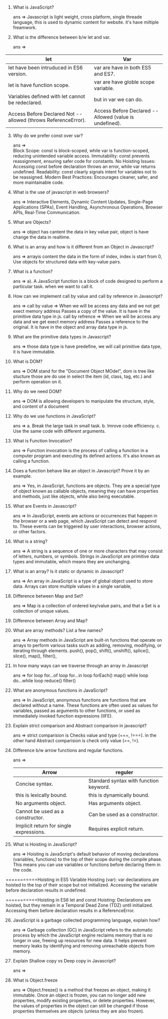 1. What is JavaScript?

   ans => Javascript is light weight, cross platform, single threade language, this is used to dynamic content for website. it's have miltiple freamwork.

2. What is the difference between b/w let and var.

   ans =>

| let                                                            | Var                                                     |
| -------------------------------------------------------------- | ------------------------------------------------------- |
| let have been intruduced in ES6 version.                       | var are have in both ES5 and ES7.                       |
| let is have function scope.                                    | var are have globle scope variable.                     |
| Variables defined with let cannot be redeclared.               | but in var we can do.                                   |
| Access Before Declared Not -- allowed (throws ReferenceError). | Access Before Declared -- Allowed (value is undefined). |

3. Why do we prefer const over var?

   ans =>  
   Block Scope: const is block-scoped, while var is function-scoped, reducing unintended variable access.
   Immutability: const prevents reassignment, ensuring safer code for constants.
   No Hoisting Issues: Accessing const before declaration throws an error, while var returns undefined.
   Readability: const clearly signals intent for variables not to be reassigned.
   Modern Best Practices: Encourages cleaner, safer, and more maintainable code.

4. What is the use of javascript in web browsers?

   ans => Interactive Elements,
   Dynamic Content Updates,
   Single-Page Applications (SPAs),
   Event Handling,
   Asynchronous Operations,
   Browser APIs,
   Real-Time Communication.

5. What are Objects?

   ans => object has cantent the data in key value pair,
   object is have change the data in realtime.

6. What is an array and how is it different from an Object in Javascript?

   ans => arrayis content the data in the form of index, index is start from 0, Use objects for structured data with key-value pairs.

7. What is a function?

   ans =>
   a). A JavaScript function is a block of code designed to perform a particular task. when we want to call it.

8. How can we implement call by value and call by reference in Javascript?

   ans => call by value => When we will be access any data and we not get exect memory address Passes a copy of the value. It is have in the primitive data type in js.
   call by refrence => When we will be access any data and we get exect memory address Passes a reference to the original. It is have in the object and array data type in js.

9. What are the primitive data types in Javascript?

   ans => those data type is have predefine, we will call primitive data type, it is have immutable.

10. What is DOM?

    ans => DOM stand for the "Document Object MOdel", dom is tree like stucture those are do use in select the item (id, class, tag, etc.) and perform operation on it.

11. Why do we need DOM?

    ans => DOM is allowing developers to manipulate the structure, style, and content of a document

12. Why do we use functions in JavaScript?

    ans => a. Break the large task in small task.
    b. Imrove code efficiency.
    c. Use the same code with different arguments.

13. What is Function Invocation?

    ans => Function invocation is the process of calling a function in a computer program and executing its defined actions. It's also known as calling a function.

14. Does a function behave like an object in Javascript? Prove it by an example.

    ans => Yes, in JavaScript, functions are objects. They are a special type of object known as callable objects, meaning they can have properties and methods, just like objects, while also being executable.

15. What are Events in Javascript?

    ans => In JavaScript, events are actions or occurrences that happen in the browser or a web page, which JavaScript can detect and respond to. These events can be triggered by user interactions, browser actions, or other factors.

16. What is a string?

    ans => A string is a sequence of one or more characters that may consist of letters, numbers, or symbols. Strings in JavaScript are primitive data types and immutable, which means they are unchanging.

17. What is an array? Is it static or dynamic in Javascript?

    ans => An array in JavaScript is a type of global object used to store data. Arrays can store multiple values in a single variable,

18. Difference between Map and Set?

    ans => Map is a collection of ordered key/value pairs, and that a Set is a collection of unique values.

19. Difference between Array and Map?
20. What are array methods? List a few names?

    ans => Array methods in JavaScript are built-in functions that operate on arrays to perform various tasks such as adding, removing, modifying, or iterating through elements.
    push(), pop(), shift(), unshift(), splice(), slice(), map(), filter(),

21. In how many ways can we traverse through an array in Javascript

    ans => for loop
    for...of loop
    for...in loop
    forEach()
    map()
    while loop
    do...while loop
    reduce()
    filter()

22. What are anonymous functions in JavaScript?

    ans => In JavaScript, anonymous functions are functions that are declared without a name. These functions are often used as values for variables, passed as arguments to other functions, or used as immediately invoked function expressions (IIFE).

23. Explain strict comparison and Abstract comparison in javascript?

    ans => strict comparision is Checks value and type (===, !===). in the other hand Abstract comparision is check only value (==, !=).

24. Difference b/w arrow functions and regular functions.

    ans =>

    | Arrow                                   | reguler                                |
    | --------------------------------------- | -------------------------------------- |
    | Concise syntax.                         | Standard syntax with function keyword. |
    | this is lexically bound.                | this is dynamically bound.             |
    | No arguments object.                    | Has arguments object.                  |
    | Cannot be used as a constructor.        | Can be used as a constructor.          |
    | Implicit return for single expressions. | Requires explicit return.              |

25. What is Hoisting in JavaScript?

    ans => Hoisting is JavaScript's default behavior of moving declarations (variables, functions) to the top of their scope during the compile phase. This means you can use variables or functions before declaring them in the code.

===========Hoisting in ES5
Variable Hoisting (var):
var declarations are hoisted to the top of their scope but not initialized.
Accessing the variable before declaration results in undefined.

===========Hoisting in ES6
let and const Hoisting:
Declarations are hoisted, but they remain in a Temporal Dead Zone (TDZ) until initialized.
Accessing them before declaration results in a ReferenceError.

26. JavaScript is a garbage collected programming language, explain how?

    ans => Garbage collection (GC) in JavaScript refers to the automatic process by which the JavaScript engine reclaims memory that is no longer in use, freeing up resources for new data. It helps prevent memory leaks by identifying and removing unreachable objects from memory.

27. Explain Shallow copy vs Deep copy in Javascript?

    ans =>

28. What is Object.freeze

    ans => Object.freeze() is a method that freezes an object, making it immutable. Once an object is frozen, you can no longer add new properties, modify existing properties, or delete properties. However, the values of properties in the object can still be changed if those properties themselves are objects (unless they are also frozen).
